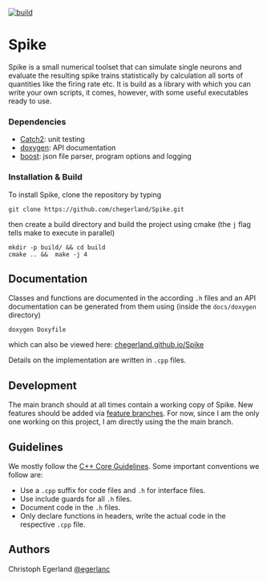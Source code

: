 [![build](https://github.com/chegerland/Spike/workflows/cmake/badge.svg)](https://github.com/chegerland/Spike/actions)

# Spike
Spike is a small numerical toolset that can simulate single neurons and evaluate the resulting spike trains statistically by calculation all sorts of quantities like the firing rate etc.
It is build as a library with which you can write your own scripts, it comes, however, with some useful executables ready to use.

### Dependencies
* [Catch2](https://github.com/catchorg/Catch2): unit testing
* [doxygen](http://doxygen.nl/): API documentation
* [boost](https://www.boost.org/): json file parser, program options and logging

### Installation & Build
To install Spike, clone the repository by typing

```
git clone https://github.com/chegerland/Spike.git
```

then create a build directory and build the project using cmake (the `j` flag tells make to execute in parallel)

```
mkdir -p build/ && cd build
cmake .. &&  make -j 4
```

## Documentation
Classes and functions are documented in the according `.h` files and an API documentation can be generated from them using (inside the `docs/doxygen` directory)
```
doxygen Doxyfile
```
which can also be viewed here: [chegerland.github.io/Spike](https://chegerland.github.io/Spike/index.html)

Details on the implementation are written in `.cpp` files.


## Development
The main branch should at all times contain a working copy of Spike.
New features should be added via [feature branches](https://www.atlassian.com/git/tutorials/comparing-workflows/feature-branch-workflow).
For now, since I am the only one working on this project, I am directly using the the main branch.


## Guidelines
We mostly follow the [C++ Core Guidelines](https://isocpp.github.io/CppCoreGuidelines/CppCoreGuidelines).
Some important conventions we follow are:
* Use a `.cpp` suffix for code files and `.h` for interface files.
* Use include guards for all `.h` files.
* Document code in the `.h` files.
* Only declare functions in headers, write the actual code in the respective `.cpp` file.


## Authors
Christoph Egerland [@egerlanc](https://git.physik.hu-berlin.de/egerlanc)
